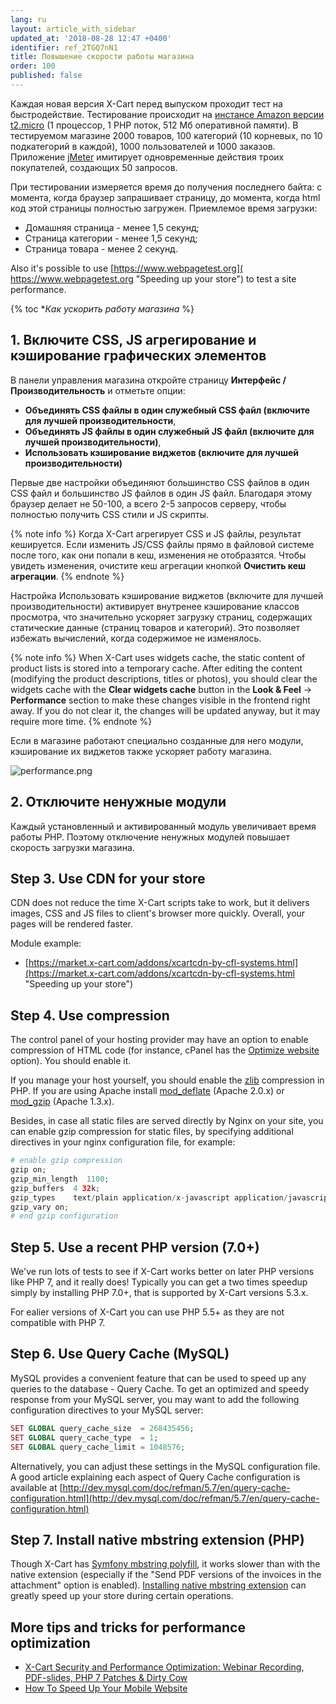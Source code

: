 ```yaml
---
lang: ru
layout: article_with_sidebar
updated_at: '2018-08-28 12:47 +0400'
identifier: ref_2TGQ7nN1
title: Повышение скорости работы магазина
order: 100
published: false
---
```

Каждая новая версия X-Cart перед выпуском проходит тест на быстродействие. Тестирование происходит на [инстансе Amazon версии t2.micro](https://docs.aws.amazon.com/AWSEC2/latest/UserGuide/burstable-performance-instances.html "Повышение скорости работы магазина") (1 процессор, 1 PHP поток, 512 Мб оперативной памяти). В тестируемом магазине 2000 товаров, 100 категорий (10 корневых, по 10 подкатегорий в каждой), 1000 пользователей и 1000 заказов. Приложение [jMeter](http://jmeter.apache.org/ "Повышение скорости работы магазина") имитирует одновременные действия троих покупателей, создающих 50 запросов.

При тестировании измеряется время до получения последнего байта: с момента, когда браузер запрашивает страницу, до момента, когда html код этой страницы полностью загружен. Приемлемое время загрузки:

*   Домашняя страница - менее 1,5 секунд;
*   Страница категории - менее 1,5 секунд;
*   Страница товара - менее 2 секунд.

Also it's possible to use [https://www.webpagetest.org]( https://www.webpagetest.org "Speeding up your store") to test a site performance. 

{% toc **Как ускорить работу магазина* %}

## 1. Включите CSS, JS агрегирование и кэширование графических элементов

В панели управления магазина откройте страницу **Интерфейс / Производительность** и отметьте опции:

*   **Объединять CSS файлы в один служебный CSS файл (включите для лучшей производительности**, 
*   **Объединять JS файлы в один служебный JS файл (включите для лучшей производительности)**, 
*   **Использовать кэширование виджетов (включите для лучшей производительности)**

Первые две настройки объединяют большинство CSS файлов в один CSS файл и большинство JS файлов в один JS файл. Благодаря этому браузер делает не 50-100, а всего 2-5 запросов серверу, чтобы полностью получить CSS стили  и JS скрипты.

{% note info %}
Когда X-Cart агрегирует CSS и JS файлы, результат кешируется. Если изменить JS/CSS файлы прямо в файловой системе после того, как они попали в кеш, изменения не отобразятся. Чтобы увидеть изменения, очистите кеш агрегации кнопкой **Очистить кеш агрегации**. 
{% endnote %}

Настройка Использовать кэширование виджетов (включите для лучшей производительности) активирует внутренее кэширование классов просмотра, что значительно ускоряет загрузку страниц, содержащих статические данные (страниц товаров и категорий). Это позволяет избежать вычислений, когда содержимое не изменялось.

{% note info %}
When X-Cart uses widgets cache, the static content of product lists is stored into a temporary cache. After editing the content (modifying the product descriptions, titles or photos), you should clear the widgets cache with the **Clear widgets cache** button in the **Look & Feel** -> **Performance** section to make these changes visible in the frontend right away. If you do not clear it, the changes will be updated anyway, but it may require more time.
{% endnote %}

Если в магазине работают специально созданные для него модули, кэширование их виджетов также ускоряет работу магазина.

![performance.png]({{site.baseurl}}/attachments/ref_WqHzxAmJ/performance.png)


## 2. Отключите ненужные модули

Каждый установленный и активированный модуль увеличивает время работы PHP. Поэтому отключение ненужных модулей повышает скорость загрузки магазина.

## Step 3\. Use CDN for your store

CDN does not reduce the time X-Cart scripts take to work, but it delivers images, CSS and JS files to client's browser more quickly. Overall, your pages will be rendered faster.

Module example: 

*   [https://market.x-cart.com/addons/xcartcdn-by-cfl-systems.html](https://market.x-cart.com/addons/xcartcdn-by-cfl-systems.html "Speeding up your store")

## Step 4\. Use compression

The control panel of your hosting provider may have an option to enable compression of HTML code (for instance, cPanel has the [Optimize website](https://documentation.cpanel.net/display/ALD/Optimize+Website) option). You should enable it.

If you manage your host yourself, you should enable the [zlib](http://php.net/manual/en/book.zlib.php) compression in PHP. If you are using Apache install [mod_deflate](http://httpd.apache.org/docs/2.0/mod/mod_deflate.html) (Apache 2.0.x) or [mod_gzip](http://sourceforge.net/projects/mod-gzip/) (Apache 1.3.x).

Besides, in case all static files are served directly by Nginx on your site, you can enable gzip compression for static files, by specifying additional directives in your nginx configuration file, for example: 

```php
# enable gzip compression
gzip on;
gzip_min_length  1100;
gzip_buffers  4 32k;
gzip_types    text/plain application/x-javascript application/javascript text/xml text/css;
gzip_vary on;
# end gzip configuration
```

## Step 5\. Use a recent PHP version (7.0+)

We've run lots of tests to see if X-Cart works better on later PHP versions like PHP 7, and it really does! Typically you can get a two times speedup simply by installing PHP 7.0+, that is supported by X-Cart versions 5.3.x.

For ealier versions of X-Cart you can use PHP 5.5+ as they are not compatible with PHP 7.

## Step 6\. Use Query Cache (MySQL)

MySQL provides a convenient feature that can be used to speed up any queries to the database - Query Cache. To get an optimized and speedy response from your MySQL server, you may want to add the following configuration directives to your MySQL server:

```php
SET GLOBAL query_cache_size  = 268435456;
SET GLOBAL query_cache_type  = 1;
SET GLOBAL query_cache_limit = 1048576;
```

Alternatively, you can adjust these settings in the MySQL configuration file. A good article explaining each aspect of Query Cache configuration is available at [http://dev.mysql.com/doc/refman/5.7/en/query-cache-configuration.html](http://dev.mysql.com/doc/refman/5.7/en/query-cache-configuration.html)

## Step 7\. Install native mbstring extension (PHP)

Though X-Cart has [Symfony mbstring polyfill](https://github.com/symfony/polyfill), it works slower than with the native extension (especially if the "Send PDF versions of the invoices in the attachment" option is enabled). [Installing native mbstring extension](http://php.net/manual/en/mbstring.installation.php) can greatly speed up your store during certain operations.

## More tips and tricks for performance optimization

* [X-Cart Security and Performance Optimization: Webinar Recording, PDF-slides, PHP 7 Patches & Dirty Cow](https://www.x-cart.com/blog/x-cart-security-speed-webinar-recording-php-7-dirty-cow.html "Speeding up your store") 
* [How To Speed Up Your Mobile Website](https://www.x-cart.com/blog/speed-up-website.html "Speeding up your store")
